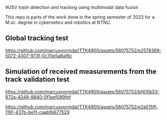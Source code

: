#USV trash detection and tracking using multimodal data fusion

This repo is parts of the work done in the spring semester of 2023 for a M.sc. degree in cybernetics and robotics at NTNU.



## Global tracking test

https://github.com/marcusvormdal/TTK4900/assets/56075752/e2578369-5072-4307-973f-0c70e5a8a16c


## Simulation of received measurements from the track validation test


https://github.com/marcusvormdal/TTK4900/assets/56075752/bf410b53-872a-4248-8840-0f1eef089fef



https://github.com/marcusvormdal/TTK4900/assets/56075752/e2a515ff-1191-437b-be11-caab1b677529

